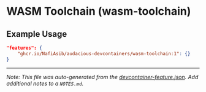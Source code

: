
# WASM Toolchain (wasm-toolchain)



## Example Usage

```json
"features": {
    "ghcr.io/NafiAsib/audacious-devcontainers/wasm-toolchain:1": {}
}
```





---

_Note: This file was auto-generated from the [devcontainer-feature.json](https://github.com/NafiAsib/audacious-devcontainers/blob/main/src/wasm-toolchain/devcontainer-feature.json).  Add additional notes to a `NOTES.md`._
